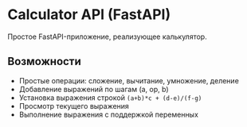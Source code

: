 # Calculator API (FastAPI)

Простое FastAPI-приложение, реализующее калькулятор.

## Возможности
- Простые операции: сложение, вычитание, умножение, деление
- Добавление выражений по шагам (a, op, b)
- Установка выражения строкой `(a+b)*c + (d-e)/(f-g)`
- Просмотр текущего выражения
- Выполнение выражения с поддержкой переменных

